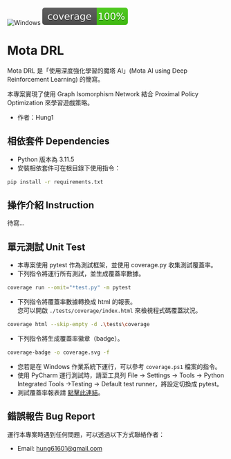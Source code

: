 ![Windows](https://img.shields.io/badge/Windows-0078D6?style=for-the-badge\&logo=windows\&logoColor=white)
[![coverage badge](./coverage.svg)](https://hung61601.github.io/motaDRL/tests/coverage/)  

# Mota DRL

Mota DRL 是「使用深度強化學習的魔塔 AI」(Mota AI using Deep Reinforcement Learning) 的簡寫。

本專案實現了使用 Graph Isomorphism Network 結合 Proximal Policy Optimization 來學習遊戲策略。

- 作者：Hung1

## 相依套件 Dependencies
- Python 版本為 3.11.5
- 安裝相依套件可在根目錄下使用指令：
```bash
pip install -r requirements.txt
```

## 操作介紹 Instruction
待寫...

## 單元測試 Unit Test
- 本專案使用 pytest 作為測試框架，並使用 coverage.py 收集測試覆蓋率。
- 下列指令將運行所有測試，並生成覆蓋率數據。
```bash
coverage run --omit="*test.py" -m pytest
```
- 下列指令將覆蓋率數據轉換成 html 的報表。  
您可以開啟 `./tests/coverage/index.html` 來檢視程式碼覆蓋狀況。  
```bash
coverage html --skip-empty -d .\tests\coverage
```
- 下列指令將生成覆蓋率徽章（badge）。  
```bash
coverage-badge -o coverage.svg -f
```
- 您若是在 Windows 作業系統下運行，可以參考 `coverage.ps1` 檔案的指令。
- 使用 PyCharm 運行測試時，請至工具列 File -> Settings -> Tools -> Python Integrated Tools ->Testing -> Default test runner，將設定切換成 pytest。
- 測試覆蓋率報表請 [點擊此連結](https://hung61601.github.io/motaDRL/tests/coverage/)。

## 錯誤報告 Bug Report
運行本專案時遇到任何問題，可以透過以下方式聯絡作者：
- Email: hung61601@gmail.com

